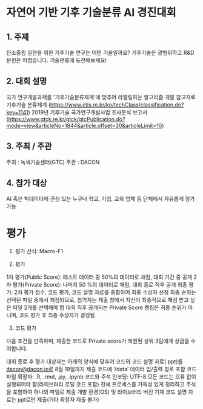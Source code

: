 # 자연어 기반 기후 기술분류 AI 경진대회

## 1. 주제
탄소중립 실현을 위한 기후기술 연구는 어떤 기술일까요? 기후기술은 광범위하고 R&D 문헌은 어렵습니다. 기술분류에 도전해보세요!


## 2. 대회 설명
국가 연구개발과제를 '기후기술분류체계'에 맞추어 라벨링하는 알고리즘 개발
참고자료
기후기술 분류체계 (https://www.ctis.re.kr/ko/techClass/classification.do?key=1141)
2019년 기후기술 국가연구개발사업 조사분석 보고서(https://www.gtck.re.kr/gtck/gtcPublication.do?mode=view&articleNo=1844&article.offset=30&articleLimit=10)


## 3. 주최 / 주관
주최 : 녹색기술센터(GTC)
주관 : DACON


## 4. 참가 대상
AI 혹은 빅데이터에 관심 있는 누구나
학교, 기업, 교육 업체 등 단체에서 자유롭게 참가 가능

# 평가

1) 평가 산식: Macro-F1

2) 평가

1차 평가(Public Score): 테스트 데이터 중 50%의 데이터로 채점, 대회 기간 중 공개
2차 평가(Private Score): 나머지 50 %의 데이터로 채점, 대회 종료 직후 공개
최종 평가: 2차 평가 점수, 코드 평가, 코드 설명 자료를 종합하여 최종 수상자 선정
최종 순위는 선택된 파일 중에서 채점되므로, 참가자는 제출 창에서 자신이 최종적으로 채점 받고 싶은 파일 2개를 선택해야 함
대회 직후 공개되는 Private Score 랭킹은 최종 순위가 아니며, 코드 평가 후 최종 수상자가 결정됨


3) 코드 평가

다음 조건을 만족하며, 제출한 코드로 Private score가 복원된 상위 3팀에게 상금을 수여합니다.

대회 종료 후 평가 대상자는 아래의 양식에 맞추어 코드와 코드 설명 자료(.ppt)를 dacon@dacon.io로 8월 19일까지 제출
코드에 ‘/data’ 데이터 입/출력 경로 포함
코드 파일 확장자: .R, .rmd, .py, .ipynb
코드와 주석 인코딩: UTF-8
모든 코드는 오류 없이 실행되어야 함(라이브러리 로딩 코드 포함)
전체 프로세스를 가독성 있게 정리하고 주석을 포함하여 하나의 파일로 제출
개발 환경(OS) 및 라이브러리 버전 기재
코드 설명 자료는 ppt로만 제출(기타 확장자 제출 불가)

